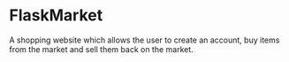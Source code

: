 # FlaskMarket
A shopping website which allows the user to create an account, buy items from the market and sell them back on the market.
